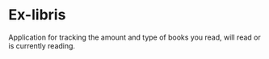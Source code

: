 # Ex-libris
Application for tracking the amount and type of books you read, will read or is currently reading.
